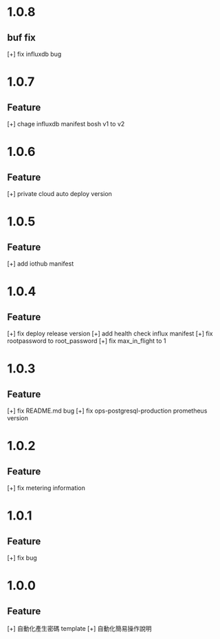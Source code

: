 # 1.0.8
## buf fix
 [+] fix influxdb bug
 
# 1.0.7
## Feature
 [+] chage influxdb manifest bosh v1 to v2 

# 1.0.6
## Feature
 [+] private cloud auto deploy version

# 1.0.5
## Feature
 [+] add iothub manifest

# 1.0.4
## Feature
 [+] fix deploy release version
 [+] add health check influx manifest
 [+] fix rootpassword to root_password
 [+] fix max_in_flight to 1


# 1.0.3
## Feature
 [+] fix README.md bug 
 [+] fix ops-postgresql-production prometheus version

# 1.0.2
## Feature
 [+] fix metering information

# 1.0.1
## Feature
 [+] fix bug

# 1.0.0
## Feature
 [+] 自動化產生密碼 template
 [+] 自動化簡易操作說明